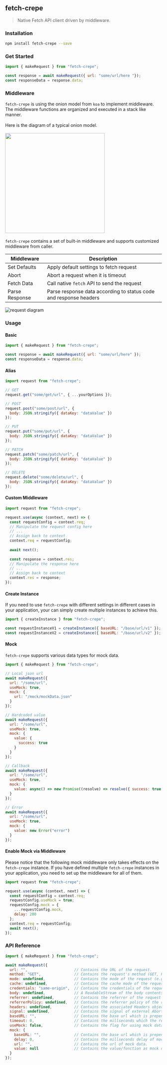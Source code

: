 ## fetch-crepe

> Native Fetch API client driven by middleware.

### Installation
```bash
npm install fetch-crepe --save
```

### Get Started
```javascript
import { makeRequest } from "fetch-crepe";

const response = await makeRequest({ url: "some/url/here "});
const responseData = response.data;
```

### Middleware
`fetch-crepe` is using the onion model from `koa` to implement middleware. The middleware functions are organized and executed in a stack like manner.
<br/>
<br/>
Here is the diagram of a typical onion model.
<br/>
<br/>
<img src="./middleware.png" width="320px">
<br/>
<br/>
`fetch-crepe` contains a set of built-in middleware and supports customized middleware from caller.

| Middleware     | Description                                                       |
|----------------|-------------------------------------------------------------------|
| Set Defaults   | Apply default settings to fetch request                           |
| Abort          | Abort a request when it is timeout                                |
| Fetch Data     | Call native `fetch` API to send the request                       |
| Parse Response | Parse response data according to status code and response headers |

![request diagram](request.png)

### Usage
#### Basic
```javascript
import { makeRequest } from "fetch-crepe";

const response = await makeRequest({ url: "some/url/here" });
const responseData = response.data;
```

#### Alias
```javascript
import request from "fetch-crepe";

// GET
request.get("some/get/url", { ...yourOptions });

// POST
request.post("some/post/url", {
  body: JSON.stringify({ dataKey: "dataValue" })
});

// PUT
request.put("some/put/url", {
  body: JSON.stringify({ dataKey: "dataValue" })
});

// PATCH
request.patch("some/patch/url", {
  body: JSON.stringify({ dataKey: "dataValue" })
});

// DELETE
request.delete("some/delete/url", {
  body: JSON.stringify({ dataKey: "dataValue" })
});
```

#### Custom Middleware
```javascript
import request from "fetch-crepe";

request.use(async (context, next) => {
  const requestConfig = context.req;
  // Manipulate the request config here
  // ...
  // Assign back to context
  context.req = requestConfig;
  
  await next();
  
  const response = context.res;
  // Manipulate the response here
  // ...
  // Assign back to context
  context.res = response;
});
```

#### Create Instance
If you need to use `fetch-crepe` with different settings in different cases in your application,
your can simply create multiple instances to achieve this.
```javascript
import { createInstance } from "fetch-crepe";

const requestInstanceV1 = createInstance({ baseURL: "/base/url/v1" });
const requestInstanceV2 = createInstance({ baseURL: "/base/url/v2" });
```

#### Mock
`fetch-crepe` supports various data types for mock data.
```javascript
import { makeRequest } from "fetch-crepe";

// Local json url
await makeRequest({
  url: "/some/url",
  useMock: true,
  mock: {
    url: "/mock/mockData.json"
  }
});

// Hardcoded value
await makeRequest({
  url: "/some/url",
  useMock: true,
  mock: {
    value: {
      success: true
    }
  }
});

// Callback
await makeRequest({
  url: "/some/url",
  useMock: true,
  mock: {
    value: async() => new Promise((resolve) => resolve({ success: true }))
  }
});

// Error
await makeRequest({
  url: "/some/url",
  useMock: true,
  mock: {
    value: new Error("error")
  }
});
```

#### Enable Mock via Middleware

Please notice that the following mock middleware only takes effects on the `fetch-crepe` instance. If you have defined multiple 
`fetch-crepe` instances in your application, you need to set up the middleware for all of them.

```javascript
import request from "fetch-crepe";

request.use(async (context, next) => {
  const requestConfig = context.req;
  requestConfig.useMock = true;
  requestConfig.mock = {
    ...requestConfig.mock,
    delay: 200
  };
  context.req = requestConfig;
  await next();
});
```

### API Reference
```javascript
import { makeRequest } from "fetch-crepe";

await makeRequest({
  url: "",                     // Contains the URL of the request.
  method: "GET",               // Contains the request's method (GET, POST, etc.)
  mode: undefined,             // Contains the mode of the request (e.g., cors, no-cors, same-origin, navigate.)
  cache: undefined,            // Contains the cache mode of the request (e.g., default, reload, no-cache).
  credentials: "same-origin",  // Contains the credentials of the request (e.g., omit, same-origin, include). The default is same-origin.
  body: undefined,             // A ReadableStream of the body contents.
  referrer: undefined,         // Contains the referrer of the request (e.g., client).
  referrerPolicy: undefined,   // Contains the referrer policy of the request (e.g., no-referrer).
  headers: undefined,          // Contains the associated Headers object of the request.
  signal: undefined,           // Contains the signal of external AbortController for the request.
  baseURL: "",                 // Contains the base url which is prepended to url of the request.
  timeout: 0,                  // Contains the millseconds which the request should be aborted after sent out.
  useMock: false,              // Contains the flag for using mock data in every request.
  mock: {
    baseURL: "",               // Contains the base url which is prepended to url in mock object.
    delay: 0,                  // Contains the millseconds delay of mock data's return.
    url: "",                   // Contains the url of mock data.
    value: null                // Contains the value/function as mock data of the request.
  }
});
```
